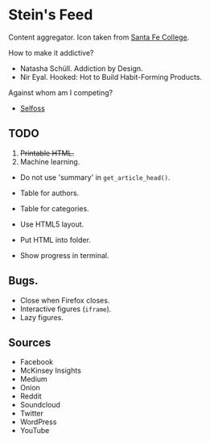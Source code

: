 # Stein's Feed

Content aggregator.
Icon taken from [Santa Fe College](https://www.sfcollege.edu/about/index).

How to make it addictive?

*   Natasha Schüll. Addiction by Design.
*   Nir Eyal. Hooked: Hot to Build Habit-Forming Products.

Against whom am I competing?

*   [Selfoss](https://selfoss.aditu.de/)

## TODO

1.  ~~Printable HTML.~~
2.  Machine learning.

*   Do not use 'summary' in `get_article_head()`.

*   Table for authors.
*   Table for categories.
*   Use HTML5 layout.
*   Put HTML into folder.
*   Show progress in terminal.

## Bugs.

*   Close when Firefox closes.
*   Interactive figures (`iframe`).
*   Lazy figures.

## Sources

*   Facebook
*   McKinsey Insights
*   Medium
*   Onion
*   Reddit
*   Soundcloud
*   Twitter
*   WordPress
*   YouTube

